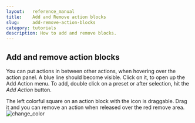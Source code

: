 ```yaml
---
layout:   reference_manual
title:    Add and Remove action blocks
slug:     add-remove-action-blocks
category: tutorials
description: How to add and remove blocks.
---
```


## Add and remove action blocks

You can put actions in between other actions, when hovering over the action panel. A blue line should become visible. 
Click on it, to open up the Add Action menu. To add, double click on a preset or after selection, hit the *Add Action* button.

The left colorful square on an action block with the icon is draggable. Drag it and you can remove an action when released over the red remove area.
![change_color](https://intech.studio/_cms/2021-07-13/add_remove.gif)
